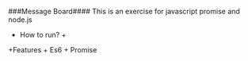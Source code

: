 ###Message Board####
This is an exercise for javascript promise and node.js
+ How to run?
    +

+Features
    + Es6
    + Promise
    

